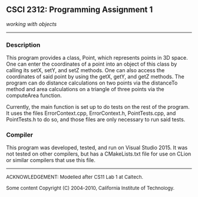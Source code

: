 ## CSCI 2312: Programming Assignment 1

_working with objects_

* * *

### Description
This program provides a class, Point, which represents points in 3D space. One can enter the coordinates of a point into an object of this class by calling its setX, setY, and setZ methods. One can also access the coordinates of said point by using the getX, getY, and getZ methods. The program can do distance calculations on two points via the distanceTo method and area calculations on a triangle of three points via the computeArea function.

Currently, the main function is set up to do tests on the rest of the program. It uses the files ErrorContext.cpp, ErrorContext.h, PointTests.cpp, and PointTests.h to do so, and those files are only necessary to run said tests.

### Compiler
This program was developed, tested, and run on Visual Studio 2015. It was not tested on other compilers, but has a CMakeLists.txt file for use on CLion or similar compilers that use this file.

* * *

<font size="-1">ACKNOWLEDGEMENT: Modelled after CS11 Lab 1 at Caltech.</font>

<font size="-1">Some content Copyright (C) 2004-2010, California Institute of Technology.</font>
